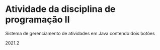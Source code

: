 # Atividade da disciplina de programação II

Sistema de gerenciamento de atividades em Java contendo dois botões

2021.2
